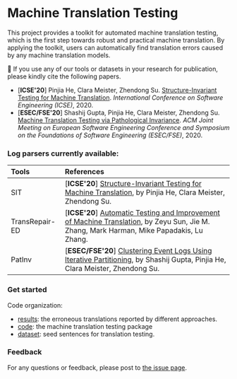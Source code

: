 # Machine Translation Testing

This project provides a toolkit for automated machine translation testing, which is the first step towards robust and practical machine translation. By applying the toolkit, users can automatically find translation errors caused by any machine translation models. 

:telescope: If you use any of our tools or datasets in your research for publication, please kindly cite the following papers.
+ [**ICSE'20**] Pinjia He, Clara Meister, Zhendong Su. [Structure-Invariant Testing for Machine Translation](https://arxiv.org/pdf/1907.08710.pdf). *International Conference on Software Engineering (ICSE)*, 2020.
+ [**ESEC/FSE'20**] Shashij Gupta, Pinjia He, Clara Meister, Zhendong Su. [Machine Translation Testing via Pathological Invariance](https://pinjiahe.github.io/papers/ESECFSE20.pdf). *ACM Joint Meeting on European Software Engineering Conference and Symposium on the Foundations of Software Engineering (ESEC/FSE)*, 2020.

### Log parsers currently available:

| Tools | References |
| :--- | :--- |
| SIT | [**ICSE'20**] [Structure-Invariant Testing for Machine Translation](https://arxiv.org/pdf/1907.08710.pdf), by Pinjia He, Clara Meister, Zhendong Su. |
| TransRepair-ED | [**ICSE'20**] [Automatic Testing and Improvement of Machine Translation](https://arxiv.org/pdf/1910.02688.pdf), by Zeyu Sun, Jie M. Zhang, Mark Harman, Mike Papadakis, Lu Zhang.  |
| PatInv | [**ESEC/FSE'20**] [Clustering Event Logs Using Iterative Partitioning](https://pinjiahe.github.io/papers/ESECFSE20.pdf), by Shashij Gupta, Pinjia He, Clara Meister, Zhendong Su. |


### Get started

Code organization:

+ [results](./ErroneousTranslation): the erroneous translations reported by different approaches.
+ [code](./code): the machine translation testing package
+ [dataset](./dataset): seed sentences for translation testing.



### Feedback
For any questions or feedback, please post to [the issue page](https://github.com/RobustNLP/TestTranslation/issues). 



